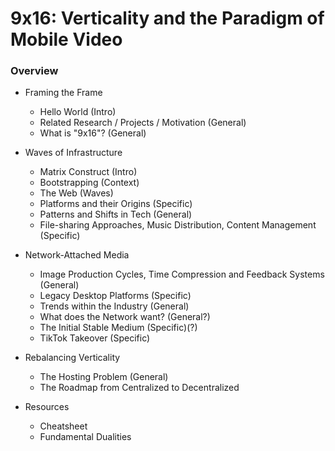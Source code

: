 # 9x16: Verticality and the Paradigm of Mobile Video

### Overview

- Framing the Frame
  - Hello World (Intro)
  - Related Research / Projects / Motivation (General)
  - What is "9x16"? (General)


- Waves of Infrastructure
  - Matrix Construct (Intro)
  - Bootstrapping (Context)
  - The Web (Waves)
  - Platforms and their Origins (Specific)
  - Patterns and Shifts in Tech (General)
  - File-sharing Approaches, Music Distribution, Content Management (Specific)


- Network-Attached Media
  - Image Production Cycles, Time Compression and Feedback Systems (General)
  - Legacy Desktop Platforms (Specific)
  - Trends within the Industry (General)
  - What does the Network want? (General?)
  - The Initial Stable Medium (Specific)(?)
  - TikTok Takeover (Specific)


- Rebalancing Verticality
  - The Hosting Problem (General)
  - The Roadmap from Centralized to Decentralized


- Resources
  - Cheatsheet
  - Fundamental Dualities

